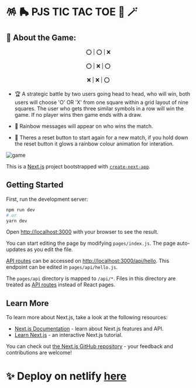 # :pinata: :roller_skate: PJS TIC TAC TOE :game_die: :magic_wand:

## 🤩 About the Game:


<p align="center">
 ⁣⭕ | ⭕ | ❌ 
</p>
<p align="center">
 ⭕ |⁣ ❌ | ⭕ 
</p>
<p align="center">
 ❌ | ❌ | ⭕ 
</p> 



- 🏆 A strategic battle by two users going head to head, who will win, both users will choose 'O' OR 'X' from one square within a grid layout of nine squares. The user who gets three similar symbols in a row will win the game. If no player wins then game ends with a draw.

- 🎨 Rainbow messages will appear on who wins the match.

- 🌈 Theres a reset button to start again for a new match, if you hold down the reset button it glows a rainbow colour animation for interation.

![game](https://user-images.githubusercontent.com/45575016/188998971-ac62cc45-e21a-42c3-b2da-7a23bee66b68.gif)


This is a [Next.js](https://nextjs.org/) project bootstrapped with [`create-next-app`](https://github.com/vercel/next.js/tree/canary/packages/create-next-app).

## Getting Started

First, run the development server:

```bash
npm run dev
# or
yarn dev
```

Open [http://localhost:3000](http://localhost:3000) with your browser to see the result.

You can start editing the page by modifying `pages/index.js`. The page auto-updates as you edit the file.

[API routes](https://nextjs.org/docs/api-routes/introduction) can be accessed on [http://localhost:3000/api/hello](http://localhost:3000/api/hello). This endpoint can be edited in `pages/api/hello.js`.

The `pages/api` directory is mapped to `/api/*`. Files in this directory are treated as [API routes](https://nextjs.org/docs/api-routes/introduction) instead of React pages.

## Learn More

To learn more about Next.js, take a look at the following resources:

- [Next.js Documentation](https://nextjs.org/docs) - learn about Next.js features and API.
- [Learn Next.js](https://nextjs.org/learn) - an interactive Next.js tutorial.

You can check out [the Next.js GitHub repository](https://github.com/vercel/next.js/) - your feedback and contributions are welcome!

# :sparkles: Deploy on netlify [here](https://pjs-tic-tac-toe.netlify.app/)
